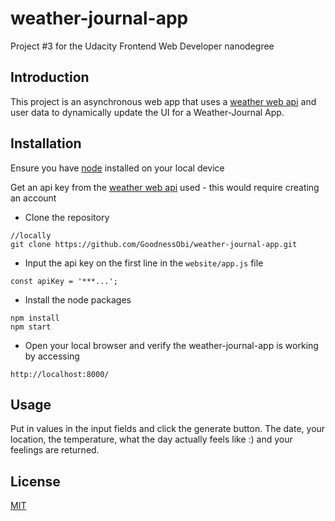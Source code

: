 # weather-journal-app
Project #3 for the Udacity Frontend Web Developer nanodegree

## Introduction
This project is an asynchronous web app that uses a [weather web api](https://openweathermap.org/) and user data to dynamically update the UI for a Weather-Journal App.

## Installation
Ensure you have [node](https://nodejs.org/en/) installed on your local device

Get an api key from the [weather web api](https://openweathermap.org/) used - this would require creating an account

* Clone the repository 
```
//locally
git clone https://github.com/GoodnessObi/weather-journal-app.git
```
* Input the api key on the first line in the `website/app.js` file
```
const apiKey = '***...';
```
* Install the node packages
```
npm install
npm start
```
* Open your local browser and verify the weather-journal-app is working by accessing
```
http://localhost:8000/
```

## Usage
Put in values in the input fields and click the generate button. The date, your location, the temperature, what the day actually feels like :) and your feelings are returned.

## License
[MIT](https://choosealicense.com/licenses/mit/)
